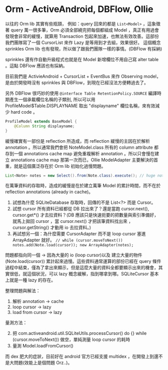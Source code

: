 # Orm - ActiveAndroid, DBFlow, Ollie

以往的 Orm lib 其實有些瓶頸，
例如：query 回來的都是 `List<Model>` ，這象徵著 query 萬一很多筆，Orm 必須全部繞完把每個都組成 Model ，真正有用過會發現會非常的緩慢，就算用 Transaction 包起來加速，也無法有效改善。這部份我們團隊寫了一個 CursorList 來作 Lazy 是等用到才去組，效果很好。
這個概念 sprinkles Orm lib 也有發現，所以做了跟我們團隊一樣的事情。(DBFlow 有採納)

sprinkles 還有作自動升級程式也就是在 Model 新增欄位不用自己寫 alter table 。這點 DBFlow 應該也有採納。

目前我們是 ActivieAndroid + CursorList + EventBus 來作 Observing model，是由於開發時沒有 sprinkles 與 DBFlow，到現在已經沒法方便轉過去了。

另外 DBFlow 很巧妙的使用 `@interface Table RetentionPolicy.SOURCE` 編譯時期產生一個承載欄位名稱的子類別, 所以可以用 ProfileModel$Table.DISPLAYNAME 取出 "displayname" 欄位名稱，來有效減少 hard code 。

```java
ProfileModel extends BaseModel {
    @Column String displayname;
}
```

緩慢確實有一部份是 reflection 所造成，而 reflection 緩慢的主因在於解析 annotation 。所以通常我們會把 NoteModel.class 所有的 column attribute 都存到一個 annotations cache map 避免重複解析 annotation 。所以只會慢在建立 annotations cache map 那第一次而已，Ollie ModelAdapter 主要解決的首重，就是這個廣泛存在於 Orm lib 初始化過慢問題。

```java
List<Note> notes = new Select().from(Note.class).execute(); // huge notes
```

在萬筆資料的存取時，造成的緩慢是在於建立萬筆 Model 的累計時間，而不在於 reflection annotations (already in cache)。

1. 試想為什麼 SQLiteDatabase 存取時，回傳的不是 List<?> 而是 Cursor。 
2. 試想 cursor 所有資料已經都從 DB 拉出來了？還是當跑 cursor.next(), cursor.get*() 才去拉資料？(DB 應該只是快速扼要的把數量與索引準備好，就馬上拋回 cursor ，當 cursor.next() 才把該筆資料找出來 ，cursor.getString() 才動用 io 去拉資料。)
3. 再試想另一個：為什麼需要 CursorAdapter 而不是 loop cursor 塞進 ArrayAdapter 就好。 `// while (cursor.moveToNext()) notes.add(Note.load(cursor)); new ArrayAdapter(notes);`

問題都指向同一個 -> 因為大量的 io (loop cursor)以及 建立大量的物件(Note.load(cursor)) 累計起來過慢。這些資料通常運算的部份已經在 query 條件過程中結束，僅為了拿出來顯示，但是這麼大量的資料全都要顯示出來的機會，其實很低，就這個狀況，可以 lazy 概念緩解，指到哪拿到哪。SQLiteCursor 基本上就是一種 lazy 的存在。

整理問題與解法：

1. 解析 annotation -> cache
2. loop cursor -> lazy
3. load from cursor -> lazy

量測方法：

2. 把 com.activeandroid.util.SQLiteUtils.processCursor() do {} while (cursor.moveToNext()) 做空，單純測量 loop cursor 的耗時
3. 量測 Model.loadFromCursor()

而 dex 肥大的症狀，目前好在 android 官方已經支援 multidex ，在開發上到還不是大問題(效能上是個問題 Orz..)。